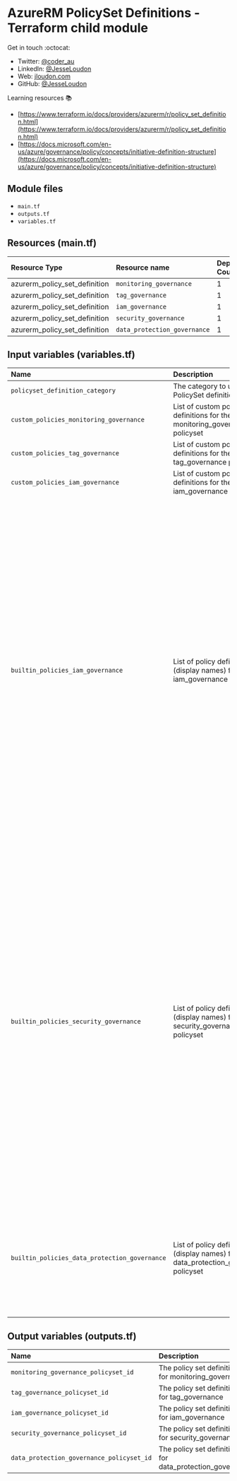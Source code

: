 # AzureRM PolicySet Definitions - Terraform child module

Get in touch :octocat:

* Twitter: [@coder_au](https://twitter.com/coder_au)
* LinkedIn: [@JesseLoudon](https://www.linkedin.com/in/jesseloudon/)
* Web: [jloudon.com](https://jloudon.com)
* GitHub: [@JesseLoudon](https://github.com/jesseloudon)

Learning resources :books:

* [https://www.terraform.io/docs/providers/azurerm/r/policy_set_definition.html](https://www.terraform.io/docs/providers/azurerm/r/policy_set_definition.html)
* [https://docs.microsoft.com/en-us/azure/governance/policy/concepts/initiative-definition-structure](https://docs.microsoft.com/en-us/azure/governance/policy/concepts/initiative-definition-structure)

## Module files

* `main.tf`
* `outputs.tf`
* `variables.tf`

## Resources (main.tf)

| Resource Type | Resource name | Deployment Count
|:--------------|:--------------|:----------------
| azurerm_policy_set_definition | `monitoring_governance` | 1
| azurerm_policy_set_definition | `tag_governance` | 1
| azurerm_policy_set_definition | `iam_governance` | 1
| azurerm_policy_set_definition | `security_governance` | 1
| azurerm_policy_set_definition | `data_protection_governance` | 1

## Input variables (variables.tf)

| Name | Description | Type | Default Value
|:------|:-------------|:------|:---------
| `policyset_definition_category` | The category to use for all PolicySet definitions | `string` | "Custom"
| `custom_policies_monitoring_governance` | List of custom policy definitions for the monitoring_governance policyset| `list(map(string))` | null
| `custom_policies_tag_governance` | List of custom policy definitions for the tag_governance policyset | `list(map(string))` | null
| `custom_policies_iam_governance` | List of custom policy definitions for the iam_governance policyset | `list(map(string))` | null
| `builtin_policies_iam_governance` | List of policy definitions (display names) for the iam_governance policyset | `list` |"Audit usage of custom RBAC rules","Custom subscription owner roles should not exist","Deprecated accounts should be removed from your subscription","Deprecated accounts with owner permissions should be removed from your subscription","External accounts with write permissions should be removed from your subscription","External accounts with read permissions should be removed from your subscription","External accounts with owner permissions should be removed from your subscription","MFA should be enabled accounts with write permissions on your subscription","MFA should be enabled on accounts with owner permissions on your subscription","MFA should be enabled on accounts with read permissions on your subscription","There should be more than one owner assigned to your subscription"
| `builtin_policies_security_governance` | List of policy definitions (display names) for the security_governance policyset | `list` | "Internet-facing virtual machines should be protected with Network Security Groups","Subnets should be associated with a Network Security Group","Gateway subnets should not be configured with a network security group","Storage accounts should restrict network access","Secure transfer to storage accounts should be enabled","Storage accounts should allow access from trusted Microsoft services","RDP access from the Internet should be blocked","SSH access from the Internet should be blocked","Disk encryption should be applied on virtual machines","Automation account variables should be encrypted","Azure subscriptions should have a log profile for Activity Log","Email notification to subscription owner for high severity alerts should be enabled","Subscriptions should have a contact email address for security issues","Enable Azure Security Center on your subscription"
| `builtin_policies_data_protection_governance` | List of policy definitions (display names) for the data_protection_governance policyset | `list` | "Azure Backup should be enabled for Virtual Machines","Long-term geo-redundant backup should be enabled for Azure SQL Databases","Audit virtual machines without disaster recovery configured","Key vaults should have purge protection enabled","Key vaults should have soft delete enabled"

## Output variables (outputs.tf)

| Name | Description | Value
|:-------|:-----------|:----------
| `monitoring_governance_policyset_id` | The policy set definition id for monitoring_governance | azurerm_policy_set_definition.monitoring_governance.id
| `tag_governance_policyset_id` | The policy set definition id for tag_governance | azurerm_policy_set_definition.tag_governance.id
| `iam_governance_policyset_id` | The policy set definition id for iam_governance | azurerm_policy_set_definition.iam_governance.id
| `security_governance_policyset_id` | The policy set definition id for security_governance | azurerm_policy_set_definition.security_governance.id
| `data_protection_governance_policyset_id` | The policy set definition id for data_protection_governance | azurerm_policy_set_definition.data_protection_governance.id
